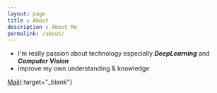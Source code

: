 ```yaml
---
layout: page
title : About
description : About Me
permalink: /about/
---
```

<!--
This is the base Jekyll theme. You can find out more info about customizing your Jekyll theme, as well as basic Jekyll usage documentation at [jekyllrb.com](https://jekyllrb.com/)

You can find the source code for Minima at GitHub:
[jekyll][jekyll-organization] /
[minima](https://github.com/jekyll/minima)

You can find the source code for Jekyll at GitHub:
[jekyll][jekyll-organization] /
[jekyll](https://github.com/jekyll/jekyll)


[jekyll-organization]: https://github.com/jekyll -->

* I'm really passion about technology especially ***DeepLearning*** and ***Computer Vision***
* improve my own understanding & knowledge

[Mail](mailto:sanjeevimani567@gmail.com){:target="_blank"}

